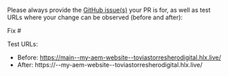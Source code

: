 Please always provide the [GitHub issue(s)](../issues) your PR is for, as well as test URLs where your change can be observed (before and after):

Fix #<gh-issue-id>

Test URLs:
- Before: https://main--my-aem-website--toviastorresherodigital.hlx.live/
- After: https://<branch>--my-aem-website--toviastorresherodigital.hlx.live/

